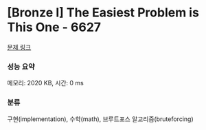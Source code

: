 # [Bronze I] The Easiest Problem is This One - 6627 

[문제 링크](https://www.acmicpc.net/problem/6627) 

### 성능 요약

메모리: 2020 KB, 시간: 0 ms

### 분류

구현(implementation), 수학(math), 브루트포스 알고리즘(bruteforcing)

